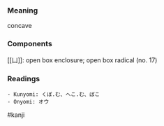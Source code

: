 ### Meaning

concave

### Components

[[凵]]: open box enclosure; open box radical (no. 17)

### Readings

```
- Kunyomi: くぼ.む、へこ.む、ぼこ
- Onyomi: オウ
```

#kanji